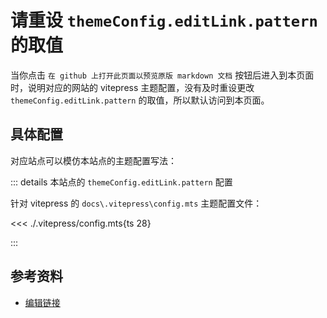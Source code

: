 # 请重设 `themeConfig.editLink.pattern` 的取值

当你点击 `在 github 上打开此页面以预览原版 markdown 文档` 按钮后进入到本页面时，说明对应的网站的 vitepress 主题配置，没有及时重设更改 `themeConfig.editLink.pattern` 的取值，所以默认访问到本页面。

## 具体配置

对应站点可以模仿本站点的主题配置写法：

::: details 本站点的 `themeConfig.editLink.pattern` 配置

针对 vitepress 的 `docs\.vitepress\config.mts` 主题配置文件：

<!--
	指定代码块的识别语言为 ts
	这里高亮28行 专门指出 themeConfig.editLink.pattern 的配置，未来这里很可能需要重改重设
-->

<<< ./.vitepress/config.mts{ts 28}

:::

## 参考资料

- [编辑链接](https://vitepress.dev/zh/reference/default-theme-edit-link)
